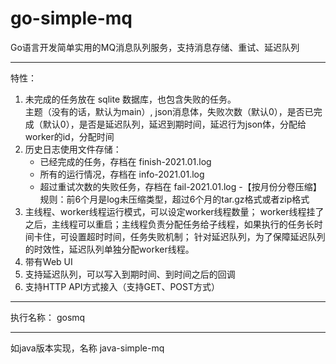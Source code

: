 # go-simple-mq
Go语言开发简单实用的MQ消息队列服务，支持消息存储、重试、延迟队列

----------------------

特性：

1.    未完成的任务放在 sqlite 数据库，也包含失败的任务。   
       主题（没有的话，默认为main）, json消息体，失败次数（默认0），是否已完成（默认0），是否是延迟队列，延迟到期时间，延迟行为json体，分配给worker的id，分配时间
2.    历史日志使用文件存储：
       - 已经完成的任务，存档在     finish-2021.01.log       
       - 所有的运行情况，存档在     info-2021.01.log         
       - 超过重试次数的失败任务，存档在  fail-2021.01.log
       -【按月份分卷压缩】规则：前6个月是log未压缩类型，超过6个月的tar.gz格式或者zip格式
3.    主线程、worker线程运行模式，可以设定worker线程数量； worker线程挂了之后，主线程可以重启；主线程负责分配任务给子线程，如果执行的任务长时间卡住，可设置超时时间，任务失败机制； 针对延迟队列，为了保障延迟队列的时效性，延迟队列单独分配worker线程。
4.    带有Web UI
5.    支持延迟队列，可以写入到期时间、到时间之后的回调
6.    支持HTTP API方式接入（支持GET、POST方式）
---------------------------
执行名称：  gosmq   


---
如java版本实现，名称 java-simple-mq
